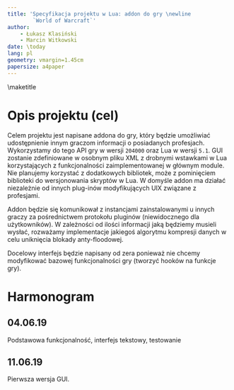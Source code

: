 ```yaml
---
title: 'Specyfikacja projektu w Lua: addon do gry \newline
        `World of Warcraft`'
author:
    - Łukasz Klasiński
    - Marcin Witkowski
date: \today
lang: pl
geometry: vmargin=1.45cm
papersize: a4paper
---
```


\maketitle

# Opis projektu (cel)

Celem projektu jest napisane addona do gry, który będzie umożliwiać udostępnienie innym graczom informacji o posiadanych profesjach.
Wykorzystamy do tego API gry w wersji `204000` oraz Lua w wersji `5.1`. GUI zostanie zdefiniowane w osobnym pliku XML z drobnymi wstawkami w Lua korzystających z funkcjonalności zaimplementowanej w głównym module. Nie planujemy korzystać z dodatkowych bibliotek,
może z pominięciem biblioteki do wersjonowania skryptów w Lua. W domyśle addon ma działać niezależnie od innych plug-inów modyfikujących UIX związane z profesjami.

Addon będzie się komunikował z instancjami zainstalowanymi u innych graczy za pośrednictwem protokołu pluginów (niewidocznego dla użytkowników). W zależności od ilości informacji jaką będziemy musieli wysłać, rozważamy implementacje jakiegoś algorytmu kompresji danych w celu uniknięcia blokady anty-floodowej. 

Docelowy interfejs będzie napisany od zera ponieważ nie chcemy modyfikować bazowej funkcjonalności gry (tworzyć hooków na funkcje gry).

# Harmonogram

## 04.06.19

Podstawowa funkcjonalność, interfejs tekstowy, testowanie

## 11.06.19

Pierwsza wersja GUI.